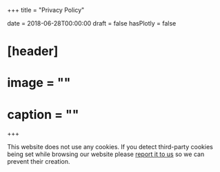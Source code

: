 +++
title = "Privacy Policy"

date = 2018-06-28T00:00:00
draft = false
hasPlotly = false

# [header]
# image = ""
# caption = ""
+++

This website does not use any cookies.
If you detect third-party cookies being set while browsing our website please
[report it to us](https://gitlab.com/vkehayas/neurathsboat.blog/issues/new?issue%5Bassignee_id%5D=&issue%5Bmilestone_id%5D=)
so we can prevent their creation.
